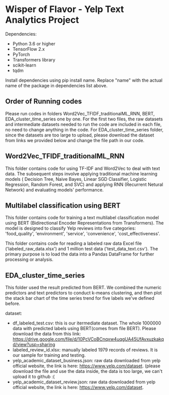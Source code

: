 # Wisper of Flavor - Yelp Text Analytics Project

Dependencies:

- Python 3.6 or higher
- TensorFlow 2.x
- PyTorch
- Transformers library
- scikit-learn
- tqdm

Install dependencies using pip install name. Replace "name" with the actual name of the package in dependencies list above.

## Order of Running codes
Please run codes in folders Word2Vec_TFIDF_traditionalML_RNN, BERT, EDA_cluster_time_series one by one. For the first two files, the raw datasets and intermediate datasets needed to run the code are included in each file, no need to change anything in the code. For EDA_cluster_time_series folder, since the datasets are too large to upload, please download the dataset from links we provided below and change the file path in our code.

## Word2Vec_TFIDF_traditionalML_RNN
This folder contains code for using TF-IDF and Word2Vec to deal with text data. The subsequent steps involve applying traditional machine learning models ( Decision Tree, Naive Bayes, Linear SGD Classifier, Logistic Regression, Random Forest, and SVC) and applying RNN (Recurrent Netural Network) and evaluating models' performance.

## Multilabel classification using BERT
This folder contains code for training a text multilabel classification model using BERT (Bidirectional Encoder Representations from Transformers). The model is designed to classify Yelp reviews into five categories: 'food_quality', 'environment', 'service', 'convenience', 'cost_effectiveness'.

This folder contains code for reading a labeled raw data Excel file ('labeled_raw_data.xlsx') and 1 million test data ('test_data_text.csv'). The primary purpose is to load the data into a Pandas DataFrame for further processing or analysis.

## EDA_cluster_time_series
This folder used the result predicted from BERT. We combined the numeric predictors and text predictors to conduct k-means clustering, and then plot the stack bar chart of the time series trend for five labels we've defined before.

dataset:
- df_labeled_test.csv: this is our itermediate dataset. The whole 1000000 data with predicted labels using BERT(comes from file BERT). Please download the data from this link: https://drive.google.com/file/d/10PcVCoBCnqxw4uqgUA45UfAvxuzkakqd/view?usp=sharing
- labeled_review_id.xlsx: manually labeled 1979 records of reviews. It is our sample for training and testing.
- yelp_academic_dataset_business.json: raw data downloaded from yelp official website, the link is here: https://www.yelp.com/dataset. (please download the file and use the data inside, the data is too large, we can't upload it to github :(
- yelp_academic_dataset_review.json: raw data downloaded from yelp official website, the link is here: https://www.yelp.com/dataset.



